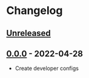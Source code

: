 # Changelog

## [Unreleased][unreleased]

## [0.0.0][] - 2022-04-28

- Create developer configs

[unreleased]: https://github.com/nieopierzony/my-future-job/compare/v0.0.0....HEAD
[0.0.0]: https://github.com/metarhia/lowscript/releases/tag/v0.0.0
